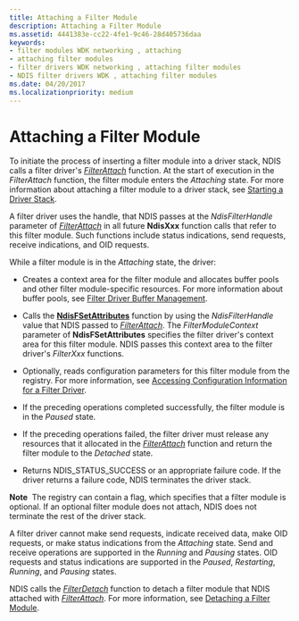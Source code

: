 ```yaml
---
title: Attaching a Filter Module
description: Attaching a Filter Module
ms.assetid: 4441383e-cc22-4fe1-9c46-28d405736daa
keywords:
- filter modules WDK networking , attaching
- attaching filter modules
- filter drivers WDK networking , attaching filter modules
- NDIS filter drivers WDK , attaching filter modules
ms.date: 04/20/2017
ms.localizationpriority: medium
---
```


# Attaching a Filter Module





To initiate the process of inserting a filter module into a driver stack, NDIS calls a filter driver's [*FilterAttach*](https://docs.microsoft.com/windows-hardware/drivers/ddi/ndis/nc-ndis-filter_attach) function. At the start of execution in the *FilterAttach* function, the filter module enters the *Attaching* state. For more information about attaching a filter module to a driver stack, see [Starting a Driver Stack](starting-a-driver-stack.md).

A filter driver uses the handle, that NDIS passes at the *NdisFilterHandle* parameter of [*FilterAttach*](https://docs.microsoft.com/windows-hardware/drivers/ddi/ndis/nc-ndis-filter_attach) in all future **NdisXxx** function calls that refer to this filter module. Such functions include status indications, send requests, receive indications, and OID requests.

While a filter module is in the *Attaching* state, the driver:

-   Creates a context area for the filter module and allocates buffer pools and other filter module-specific resources. For more information about buffer pools, see [Filter Driver Buffer Management](filter-driver-buffer-management.md).

-   Calls the [**NdisFSetAttributes**](https://docs.microsoft.com/windows-hardware/drivers/ddi/ndis/nf-ndis-ndisfsetattributes) function by using the *NdisFilterHandle* value that NDIS passed to [*FilterAttach*](https://docs.microsoft.com/windows-hardware/drivers/ddi/ndis/nc-ndis-filter_attach). The *FilterModuleContext* parameter of **NdisFSetAttributes** specifies the filter driver's context area for this filter module. NDIS passes this context area to the filter driver's *FilterXxx* functions.

-   Optionally, reads configuration parameters for this filter module from the registry. For more information, see [Accessing Configuration Information for a Filter Driver](accessing-configuration-information-for-a-filter-driver.md).

-   If the preceding operations completed successfully, the filter module is in the *Paused* state.

-   If the preceding operations failed, the filter driver must release any resources that it allocated in the [*FilterAttach*](https://docs.microsoft.com/windows-hardware/drivers/ddi/ndis/nc-ndis-filter_attach) function and return the filter module to the *Detached* state.

-   Returns NDIS\_STATUS\_SUCCESS or an appropriate failure code. If the driver returns a failure code, NDIS terminates the driver stack.

**Note**  The registry can contain a flag, which specifies that a filter module is optional. If an optional filter module does not attach, NDIS does not terminate the rest of the driver stack.

 

A filter driver cannot make send requests, indicate received data, make OID requests, or make status indications from the *Attaching* state. Send and receive operations are supported in the *Running* and *Pausing* states. OID requests and status indications are supported in the *Paused*, *Restarting*, *Running*, and *Pausing* states.

NDIS calls the [*FilterDetach*](https://docs.microsoft.com/windows-hardware/drivers/ddi/ndis/nc-ndis-filter_detach) function to detach a filter module that NDIS attached with [*FilterAttach*](https://docs.microsoft.com/windows-hardware/drivers/ddi/ndis/nc-ndis-filter_attach). For more information, see [Detaching a Filter Module](detaching-a-filter-module.md).

 

 






